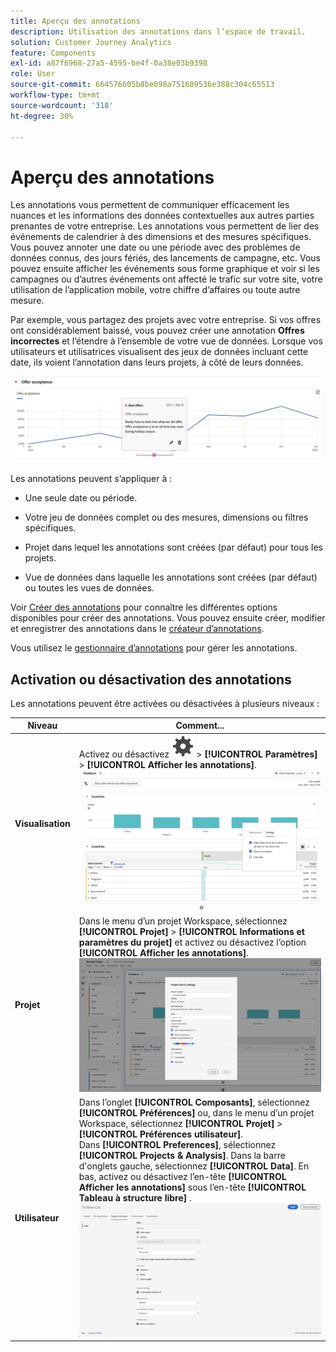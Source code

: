 ```yaml
---
title: Aperçu des annotations
description: Utilisation des annotations dans l’espace de travail.
solution: Customer Journey Analytics
feature: Components
exl-id: a87f6968-27a5-4595-be4f-0a38e03b9398
role: User
source-git-commit: 664576605b8be098a751609536e388c304c65513
workflow-type: tm+mt
source-wordcount: '318'
ht-degree: 30%

---
```


# Aperçu des annotations

Les annotations vous permettent de communiquer efficacement les nuances et les informations des données contextuelles aux autres parties prenantes de votre entreprise. Les annotations vous permettent de lier des événements de calendrier à des dimensions et des mesures spécifiques. Vous pouvez annoter une date ou une période avec des problèmes de données connus, des jours fériés, des lancements de campagne, etc. Vous pouvez ensuite afficher les événements sous forme graphique et voir si les campagnes ou d’autres événements ont affecté le trafic sur votre site, votre utilisation de l’application mobile, votre chiffre d’affaires ou toute autre mesure.

Par exemple, vous partagez des projets avec votre entreprise. Si vos offres ont considérablement baissé, vous pouvez créer une annotation **Offres incorrectes** et l’étendre à l’ensemble de votre vue de données. Lorsque vos utilisateurs et utilisatrices visualisent des jeux de données incluant cette date, ils voient l’annotation dans leurs projets, à côté de leurs données.

![Graphique linéaire avec annotation mise en surbrillance.](assets/annotation-example.png)

Les annotations peuvent s’appliquer à :

* Une seule date ou période.

* Votre jeu de données complet ou des mesures, dimensions ou filtres spécifiques.

* Projet dans lequel les annotations sont créées (par défaut) pour tous les projets.

* Vue de données dans laquelle les annotations sont créées (par défaut) ou toutes les vues de données.

Voir [Créer des annotations](/help/components/annotations/create-annotations.md) pour connaître les différentes options disponibles pour créer des annotations. Vous pouvez ensuite créer, modifier et enregistrer des annotations dans le [créateur d’annotations](create-annotations.md#annotation-builder).

Vous utilisez le [gestionnaire d’annotations](manage-annotations.md) pour gérer les annotations.

## Activation ou désactivation des annotations

Les annotations peuvent être activées ou désactivées à plusieurs niveaux :

| Niveau | Comment... |
|---|---|
| **Visualisation** | Activez ou désactivez ![Paramètre](/help/assets/icons/Setting.svg) > **[!UICONTROL Paramètres]** > **[!UICONTROL Afficher les annotations]**.<br/>![Activer désactiver les annotations pour une visualisation](/help/components/annotations/assets/annotations-visualization.png) |
| **Projet** | Dans le menu d’un projet Workspace, sélectionnez **[!UICONTROL Projet]** > **[!UICONTROL Informations et paramètres du projet]** et activez ou désactivez l’option **[!UICONTROL Afficher les annotations]**.<br/>![Activer désactiver les annotations pour un projet](/help/components/annotations/assets/annotations-project.png) |
| **Utilisateur** | Dans l’onglet **[!UICONTROL Composants]**, sélectionnez **[!UICONTROL Préférences]** ou, dans le menu d’un projet Workspace, sélectionnez **[!UICONTROL Projet]** > **[!UICONTROL Préférences utilisateur]**. <br/>Dans **[!UICONTROL Preferences]**, sélectionnez **[!UICONTROL Projects &amp; Analysis]**. Dans la barre d&#39;onglets gauche, sélectionnez **[!UICONTROL Data]**. En bas, activez ou désactivez l’en-tête **[!UICONTROL Afficher les annotations]** sous l’en-tête **[!UICONTROL Tableau à structure libre]** .<br/>![Activer désactiver les annotations pour un utilisateur](/help/components/annotations/assets/annotations-user.png) |
